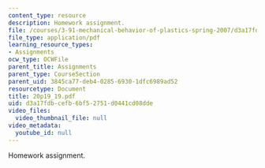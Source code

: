 ```yaml
---
content_type: resource
description: Homework assignment.
file: /courses/3-91-mechanical-behavior-of-plastics-spring-2007/d3a17fdbcefb6bf52751d0441cd08dde_20p19_19.pdf
file_type: application/pdf
learning_resource_types:
- Assignments
ocw_type: OCWFile
parent_title: Assignments
parent_type: CourseSection
parent_uid: 3845ca77-deb4-0285-6930-1dfc6989ad52
resourcetype: Document
title: 20p19_19.pdf
uid: d3a17fdb-cefb-6bf5-2751-d0441cd08dde
video_files:
  video_thumbnail_file: null
video_metadata:
  youtube_id: null
---
```

Homework assignment.

